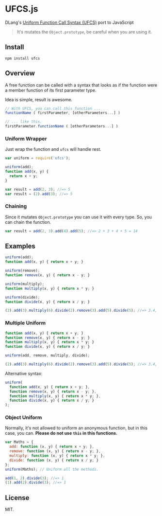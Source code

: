 # UFCS.js
DLang's [Uniform Function Call Syntax (UFCS)][1] port to JavaScript

> It's mutates the `Object.prototype`, be careful when you are using it.

## Install

```
npm install ufcs
```

## Overview

A free function can be called with a syntax that looks as if the function were a member function of its first parameter type.

Idea is simple, result is awesome.
```js
// With UFCS, you can call this function ...
functionName ( firstParameter, [otherParameters...] )

// ... like this.
firstParameter.functionName ( [otherParameters...] )
```

### Uniform Wrapper

Just wrap the function and `ufcs` will handle rest.

```js
var uniform = require('ufcs');

uniform(add);
function add(x, y) {
  return x + y;
}

var result = add(2, 3); //=> 5
var result = (2).add(3); //=> 5
```

### Chaining

Since it mutates `Object.prototype` you can use it with every type. So, you can chain the function.

```js
var result = add(2, 3).add(4).add(5); //=> 2 + 3 + 4 + 5 = 14
```

## Examples

```js
uniform(add);
function add(x, y) { return x + y; }

uniform(remove);
function remove(x, y) { return x - y; }

uniform(multiply);
function multiply(x, y) { return x * y; }

uniform(divide);
function divide(x, y) { return x / y; }

(2).add(3).multiply(6).divide(2).remove(3).add(5).divide(5); //=> 3.4,  It's ((((2 + 3) * 6) / 2) - 3 + 5) / 5
```

### Multiple Uniform

```js
function add(x, y) { return x + y; }
function remove(x, y) { return x - y; }
function multiply(x, y) { return x * y; }
function divide(x, y) { return x / y; }

uniform(add, remove, multiply, divide);

(2).add(3).multiply(6).divide(2).remove(3).add(5).divide(5); //=> 3.4,  It's ((((2 + 3) * 6) / 2) - 3 + 5) / 5
```

Alternative syntax:

```js
uniform(
  function add(x, y) { return x + y; },
  function remove(x, y) { return x - y; },
  function multiply(x, y) { return x * y; },
  function divide(x, y) { return x / y; }
);
```

### Object Uniform

Normally, it's not allowed to uniform an anonymous function, but in this case, you can. **Please do not use `this` in this functions.**

```js
var Maths = {
  add: function (x, y) { return x + y; },
  remove: function (x, y) { return x - y; },
  multiply: function (x, y) { return x * y; },
  divide: function (x, y) { return x / y; }
};
uniform(Maths); // Uniform all the methods.

add(1, 2).divide(3); //=> 1
(1).add(2).divide(3); //=> 1
```

## License
MIT.

[1]: http://dlang.org/function.html#pseudo-member
